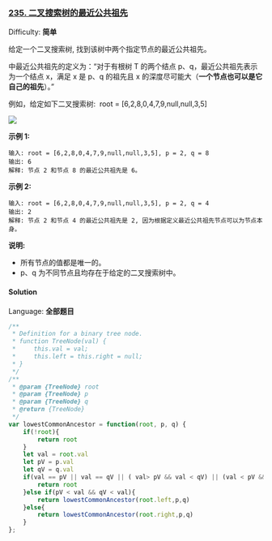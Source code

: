 ### [235\. 二叉搜索树的最近公共祖先](https://leetcode-cn.com/problems/lowest-common-ancestor-of-a-binary-search-tree/)

Difficulty: **简单**


给定一个二叉搜索树, 找到该树中两个指定节点的最近公共祖先。

中最近公共祖先的定义为：“对于有根树 T 的两个结点 p、q，最近公共祖先表示为一个结点 x，满足 x 是 p、q 的祖先且 x 的深度尽可能大（**一个节点也可以是它自己的祖先**）。”

例如，给定如下二叉搜索树:  root = [6,2,8,0,4,7,9,null,null,3,5]

![](https://assets.leetcode-cn.com/aliyun-lc-upload/uploads/2018/12/14/binarysearchtree_improved.png)

**示例 1:**

```
输入: root = [6,2,8,0,4,7,9,null,null,3,5], p = 2, q = 8
输出: 6
解释: 节点 2 和节点 8 的最近公共祖先是 6。
```

**示例 2:**

```
输入: root = [6,2,8,0,4,7,9,null,null,3,5], p = 2, q = 4
输出: 2
解释: 节点 2 和节点 4 的最近公共祖先是 2, 因为根据定义最近公共祖先节点可以为节点本身。
```

**说明:**

*   所有节点的值都是唯一的。
*   p、q 为不同节点且均存在于给定的二叉搜索树中。


#### Solution

Language: **全部题目**

```js
​/**
 * Definition for a binary tree node.
 * function TreeNode(val) {
 *     this.val = val;
 *     this.left = this.right = null;
 * }
 */
/**
 * @param {TreeNode} root
 * @param {TreeNode} p
 * @param {TreeNode} q
 * @return {TreeNode}
 */
var lowestCommonAncestor = function(root, p, q) {
    if(!root){
        return root
    }
    let val = root.val
    let pV = p.val
    let qV = q.val
    if(val == pV || val == qV || ( val> pV && val < qV) || (val < pV && val > qV)){
        return root
    }else if(pV < val && qV < val){
        return lowestCommonAncestor(root.left,p,q)
    }else{
        return lowestCommonAncestor(root.right,p,q)
    }
};
```
